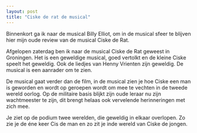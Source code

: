 ```yaml
---
layout: post
title: "Ciske de rat de musical"
---
```


Binnenkort ga ik naar de musical Billy Elliot, om in de musical sfeer te blijven hier mijn oude review van de musical Ciske de Rat.

Afgelopen zaterdag ben ik naar de musical Ciske de Rat geweest in Groningen. Het is een geweldige musical, goed vertolkt en de kleine 
Ciske speelt het geweldig. Ook de liedjes van Henny Vrienten zijn geweldig. De musical is een aanrader om te zien.

<!--more-->

De musical gaat verder dan de film, in de musical zien je hoe Ciske een man is geworden en wordt op geroepen wordt om mee te vechten in de 
tweede wereld oorlog. Op de militaire basis blijkt zijn oude leraar nu zijn wachtmeester te zijn, dit brengt helaas ook vervelende 
herinneringen met zich mee.

Je ziet op de podium twee werelden, die geweldig in elkaar overlopen. Zo zie je de éne keer Cis de man en zo zit je inde wereld van 
Ciske de jongen.
